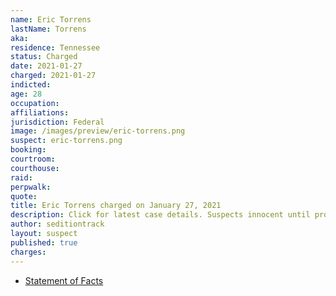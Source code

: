 ```yaml
---
name: Eric Torrens
lastName: Torrens
aka:
residence: Tennessee
status: Charged
date: 2021-01-27
charged: 2021-01-27
indicted:
age: 28
occupation:
affiliations:
jurisdiction: Federal
image: /images/preview/eric-torrens.png
suspect: eric-torrens.png
booking:
courtroom:
courthouse:
raid:
perpwalk:
quote:
title: Eric Torrens charged on January 27, 2021
description: Click for latest case details. Suspects innocent until proven guilty.
author: seditiontrack
layout: suspect
published: true
charges:
---
```

- [Statement of Facts](https://extremism.gwu.edu/sites/g/files/zaxdzs2191/f/Eric%20Chase%20Torrens%20Statement%20of%20Facts.pdf)
